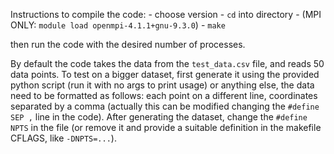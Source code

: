Instructions to compile the code:
    - choose version
    - `cd` into directory
    - (MPI ONLY: `module load openmpi-4.1.1+gnu-9.3.0`)
    - `make`

then run the code with the desired number of processes. 

By default the code takes the data from the `test_data.csv` file, and reads 50 data points. To test on a bigger dataset, first generate it using the provided python script (run it with no args to print usage) or anything else, the data need to be formatted as follows: each point on a different line, coordinates separated by a comma (actually this can be modified changing the `#define SEP ,` line in the code). After generating the dataset, change the `#define NPTS` in the file (or remove it and provide a suitable definition in the makefile CFLAGS, like `-DNPTS=...`).

